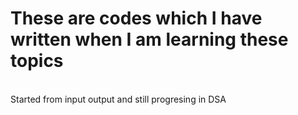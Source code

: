 # These are codes which I have written when I am learning these topics
<br>
Started from input output and still progresing in DSA
